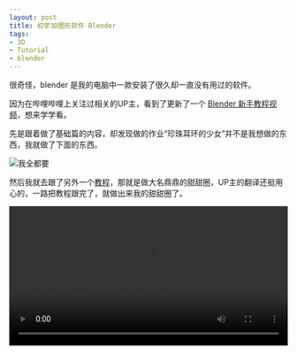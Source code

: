 ```yaml
---
layout: post
title: 初学3D图形软件 Blender
tags:
- 3D
- Tutorial
- blender
---
```


很奇怪，blender 是我的电脑中一款安装了很久却一直没有用过的软件。

因为在哔哩哔哩上关注过相关的UP主，看到了更新了一个 [Blender 新手教程视频](https://www.bilibili.com/video/BV14u41147YH)，想来学学看。

先是跟着做了基础篇的内容，却发现做的作业“珍珠耳环的少女”并不是我想做的东西，我就做了下面的东西。

![我全都要](https://h.xavierskip.com:42049/i/2fa7278aa5ef085297d255e8e812c7d07adce2bc73f0f3bc5678fa7f547c9693.png)


然后我就去跟了另外一个[教程](https://www.bilibili.com/video/BV1LS4y197SC)，那就是做大名鼎鼎的甜甜圈，UP主的翻译还挺用心的，一路把教程跟完了，就做出来我的甜甜圈了。

<video src="https://h.xavierskip.com:42049/i/b7d292e22d7ccc41660d433632f06eb8c319a857e518318325819eab8eb4337a.mp4" controls width="100%" loop="loop">
</video>
